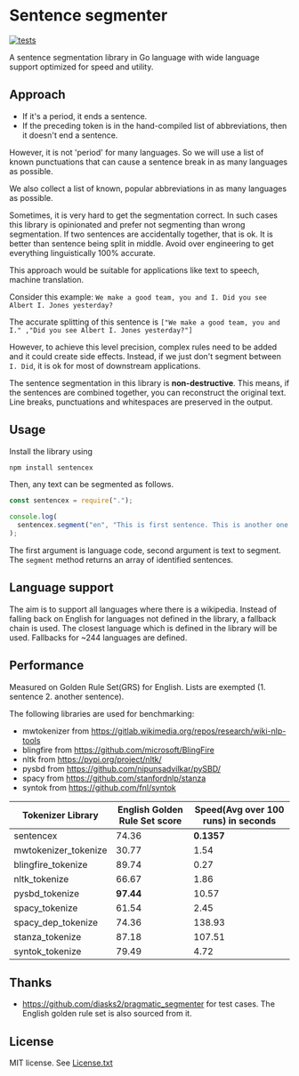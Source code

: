 # Sentence segmenter

[![tests](https://github.com/wikimedia/sentencex-rust/actions/workflows/test.yml/badge.svg)](https://github.com/wikimedia/sentencex-rust/actions/workflows/test.yml)

A sentence segmentation library in Go language with wide language support optimized for speed and utility.

## Approach

- If it's a period, it ends a sentence.
- If the preceding token is in the hand-compiled list of abbreviations, then it doesn't end a sentence.

However, it is not 'period' for many languages. So we will use a list of known punctuations that can cause a sentence break in as many languages as possible.

We also collect a list of known, popular abbreviations in as many languages as possible.

Sometimes, it is very hard to get the segmentation correct. In such cases this library is opinionated and prefer not segmenting than wrong segmentation. If two sentences are accidentally together, that is ok. It is better than sentence being split in middle.
Avoid over engineering to get everything linguistically 100% accurate.

This approach would be suitable for applications like text to speech, machine translation.

Consider this example: `We make a good team, you and I. Did you see Albert I. Jones yesterday?`

The accurate splitting of this sentence is
`["We make a good team, you and I." ,"Did you see Albert I. Jones yesterday?"]`

However, to achieve this level precision, complex rules need to be added and it could create side effects. Instead, if we just don't segment between `I. Did`, it is ok for most of downstream applications.

The sentence segmentation in this library is **non-destructive**. This means, if the sentences are combined together, you can reconstruct the original text. Line breaks, punctuations and whitespaces are preserved in the output.

## Usage

Install the library using

```bash
npm install sentencex
```

Then, any text can be segmented as follows.

```javascript
const sentencex = require(".");

console.log(
  sentencex.segment("en", "This is first sentence. This is another one."),
);
```

The first argument is language code, second argument is text to segment. The `segment` method returns an array of identified sentences.

## Language support

The aim is to support all languages where there is a wikipedia. Instead of falling back on English for languages not defined in the library, a fallback chain is used. The closest language which is defined in the library will be used. Fallbacks for ~244 languages are defined.

## Performance

Measured on Golden Rule Set(GRS) for English. Lists are exempted (1. sentence 2. another sentence).

The following libraries are used for benchmarking:

- mwtokenizer from <https://gitlab.wikimedia.org/repos/research/wiki-nlp-tools>
- blingfire from <https://github.com/microsoft/BlingFire>
- nltk from <https://pypi.org/project/nltk/>
- pysbd from <https://github.com/nipunsadvilkar/pySBD/>
- spacy from <https://github.com/stanfordnlp/stanza>
- syntok from <https://github.com/fnl/syntok>

| Tokenizer Library    | English Golden Rule Set score | Speed(Avg over 100 runs) in seconds |
| -------------------- | ----------------------------- | ----------------------------------- |
| sentencex            | 74.36                         | **0.1357**                          |
| mwtokenizer_tokenize | 30.77                         | 1.54                                |
| blingfire_tokenize   | 89.74                         | 0.27                                |
| nltk_tokenize        | 66.67                         | 1.86                                |
| pysbd_tokenize       | **97.44**                     | 10.57                               |
| spacy_tokenize       | 61.54                         | 2.45                                |
| spacy_dep_tokenize   | 74.36                         | 138.93                              |
| stanza_tokenize      | 87.18                         | 107.51                              |
| syntok_tokenize      | 79.49                         | 4.72                                |

## Thanks

- <https://github.com/diasks2/pragmatic_segmenter> for test cases. The English golden rule set is also sourced from it.

## License

MIT license. See [License.txt](./LICENSE)
